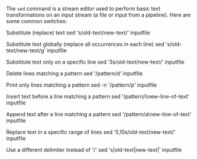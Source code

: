  The `sed` command is a stream editor used to perform basic text transformations on an input stream (a file or input from a pipeline). Here are some common switches:

 Substitute (replace) text
sed 's/old-text/new-text/' inputfile

 Substitute text globally (replace all occurrences in each line)
sed 's/old-text/new-text/g' inputfile

 Substitute text only on a specific line
sed '3s/old-text/new-text/' inputfile

 Delete lines matching a pattern
sed '/pattern/d' inputfile

 Print only lines matching a pattern
sed -n '/pattern/p' inputfile

 Insert text before a line matching a pattern
sed '/pattern/i\new-line-of-text' inputfile

 Append text after a line matching a pattern
sed '/pattern/a\new-line-of-text' inputfile

 Replace text in a specific range of lines
sed '5,10s/old-text/new-text/' inputfile

 Use a different delimiter instead of '/'
sed 's|old-text|new-text|' inputfile